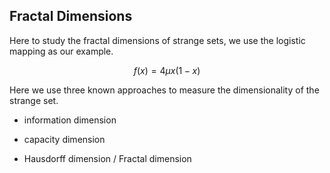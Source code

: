 ## Fractal Dimensions

Here to study the fractal dimensions of strange sets, we use the logistic mapping as our example.

$$ f(x) = 4\mu x (1-x) $$

Here we use three known approaches to measure the dimensionality of the strange set.

- information dimension


- capacity dimension


- Hausdorff dimension / Fractal dimension
